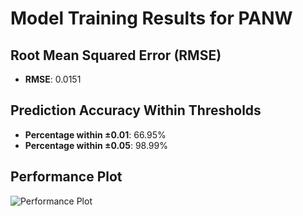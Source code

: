 # Model Training Results for PANW

## Root Mean Squared Error (RMSE)
- **RMSE**: 0.0151

## Prediction Accuracy Within Thresholds
- **Percentage within ±0.01**: 66.95%
- **Percentage within ±0.05**: 98.99%

## Performance Plot
![Performance Plot](../imgs/PANW.png)
